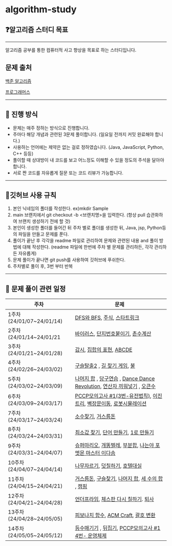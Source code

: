 # algorithm-study

## ❓알고리즘 스터디 목표
- - -
알고리즘 공부를 통한 컴퓨터적 사고 향상을 목표로 하는 스터디입니다.

## 문제 출처 
[백준 알고리즘](https://www.acmicpc.net/)

[프로그래머스](https://programmers.co.kr/)

- - -
## 🤔 진행 방식
- 문제는 매주 정하는 방식으로 진행합니다.
- 주마다 해당 개념과 관련된 3문제 풀이합니다. (일요일 전까지 커밋 완료해야 합니다.)
- 사용하는 언어에는 제약은 없는 걸로 정하였습니다. (Java, JavaScript, Python, C++ 등등)
- 풀이할 때 상대방이 내 코드를 보고 어느정도 이해할 수 있을 정도의 주석을 달아야 합니다. 
- 서로 짠 코드를 자유롭게 질문 또는 코드 리뷰가 가능합니다.
- - -

## 🙏깃허브 사용 규칙 
1. 본인 닉네임의 폴더를 작성한다. ex)mkdir Sample
2. main 브랜치에서 git checkout -b <브랜치명>을 입력한다. (항상 pull 습관화하여 브랜치 생성하기 전에 할 것) 
3. 본인이 생성한 폴더를 들어간 뒤 주차 별로 폴더를 생성한 뒤, Java, jsp, Python등의 파일을 만들고 문제를 푼다.  
4. 풀이가 끝난 후 각각을 readme 파일로 관리하여 문제와 관련된 내용 and 풀이 방법에 대해 작성한다. (readme 파일에 한번에 주차 별 문제를 관리하든, 각각 관리하든 자유롭게) 
5. 문제 풀이가 끝나면 git push를 사용하여 깃허브에 푸쉬한다. 
6. 주차별로 풀이 후, 3번 부터 반복
- - -

## 📆 문제 풀이 관련 일정 
| 주차                      | 문제                                                                                                                                                                                                                                                                                           |
|-------------------------|----------------------------------------------------------------------------------------------------------------------------------------------------------------------------------------------------------------------------------------------------------------------------------------------|
| 1주차(24/01/07~24/01/14)  | [DFS와 BFS](https://www.acmicpc.net/problem/1260), [주식](https://www.acmicpc.net/problem/11501), [스타트링크](https://www.acmicpc.net/problem/5014)                                                                                                                                                 |
| 2주차(24/01/14~24/01/21   | [바이러스](https://www.acmicpc.net/problem/2606), [단지번호붙이기](https://www.acmicpc.net/problem/2667), [촌수계산](https://www.acmicpc.net/problem/2644)                                                                                                                                                  |
| 3주차(24/01/21~24/01/28)  | [감시](https://www.acmicpc.net/problem/15683), [집합의 표현](https://www.acmicpc.net/problem/1717), [ABCDE](https://www.acmicpc.net/problem/13023)                                                                                                                                                  |
| 4주차(24/02/26~24/03/02)  | [구슬탈출2](https://www.acmicpc.net/problem/13460) , [길 찾기 게임](https://school.programmers.co.kr/learn/courses/30/lessons/42892?language=java), [불](https://school.programmers.co.kr/learn/courses/30/lessons/42892?language=java)                                                                |
| 5주차(24/03/02~24/03/09)  | [나머지 합](https://www.acmicpc.net/problem/10986) , [당구연습](https://school.programmers.co.kr/learn/courses/30/lessons/169198) , [Dance Dance Revolution](https://www.acmicpc.net/problem/2342), [연산자 끼워넣기](https://www.acmicpc.net/problem/14888) , [오큰수](https://www.acmicpc.net/problem/17298) |
| 6주차(24/03/09~24/03/17)  | [PCCP모의고사 #1(3번-유전법칙)](https://school.programmers.co.kr/learn/courses/15008/lessons/121685), [이진트리](https://www.acmicpc.net/problem/13325), [벽장문이동](https://www.acmicpc.net/problem/2666), [로봇시뮬레이션](https://www.acmicpc.net/problem/2174)                                                   |
| 7주차(24/03/17~24/03/24)  | [소수찾기](https://www.acmicpc.net/problem/1978), [거스름돈](https://www.acmicpc.net/problem/14916)                                                                                                                                                                                                  |
| 8주차(24/03/24~24/03/31)  | [최소값 찾기](https://www.acmicpc.net/problem/11003), [단어 만들기](https://www.acmicpc.net/problem/1148), [1로 만들기](https://www.acmicpc.net/problem/1463)                                                                                                                                              |
| 9주차(24/03/31~24/04/07)  | [슈퍼마리오](https://www.acmicpc.net/problem/2851), [개똥벌레](https://www.acmicpc.net/problem/3020), [부분합](https://www.acmicpc.net/problem/1806), [나는야 포멧몬 마스터 이다솜](https://www.acmicpc.net/problem/1620)                                                                                            |
| 10주차(24/04/07~24/04/14) | [나무자르기](https://www.acmicpc.net/problem/2805), [덧칠하기](https://school.programmers.co.kr/learn/courses/30/lessons/161989), [호텔대실](https://school.programmers.co.kr/learn/courses/30/lessons/155651)                                                                                            |
| 11주차(24/04/15~24/04/21) | [거스름돈](https://www.acmicpc.net/problem/5585), [구슬찾기](https://www.acmicpc.net/problem/2617), [나머지 합](https://www.acmicpc.net/problem/10986), [세 수의 합](https://www.acmicpc.net/problem/2295) , [캠핑](https://www.acmicpc.net/problem/4796)                                                      |
| 12주차(24/04/21~24/04/28) | [언더프라임](https://www.acmicpc.net/problem/1124), [체스판 다시 칠하기](https://www.acmicpc.net/problem/1018). [퇴사](https://www.acmicpc.net/problem/14501)                                                                                                                                               |
| 13주차(24/04/28~24/05/05) | [피보나치 함수](https://www.acmicpc.net/problem/1003), [ACM Craft](https://www.acmicpc.net/problem/1005), [괄호 변환](https://school.programmers.co.kr/learn/courses/30/lessons/60058) |
| 14주차(24/05/05~24/05/12) | [등수매기기](https://www.acmicpc.net/problem/2012) , [뒤집기](https://www.acmicpc.net/problem/1439),  [PCCP모의고사 #1 4번- 운영체제](https://school.programmers.co.kr/learn/courses/15008/lessons/121686) |